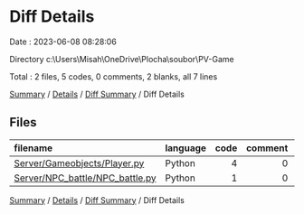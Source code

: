 # Diff Details

Date : 2023-06-08 08:28:06

Directory c:\\Users\\Misah\\OneDrive\\Plocha\\soubor\\PV-Game

Total : 2 files,  5 codes, 0 comments, 2 blanks, all 7 lines

[Summary](results.md) / [Details](details.md) / [Diff Summary](diff.md) / Diff Details

## Files
| filename | language | code | comment | blank | total |
| :--- | :--- | ---: | ---: | ---: | ---: |
| [Server/Gameobjects/Player.py](/Server/Gameobjects/Player.py) | Python | 4 | 0 | 2 | 6 |
| [Server/NPC_battle/NPC_battle.py](/Server/NPC_battle/NPC_battle.py) | Python | 1 | 0 | 0 | 1 |

[Summary](results.md) / [Details](details.md) / [Diff Summary](diff.md) / Diff Details
